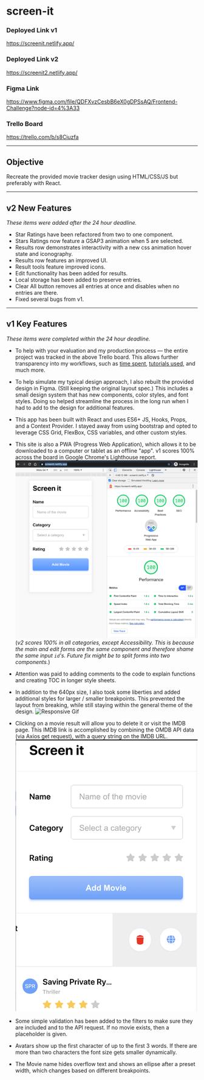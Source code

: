# screen-it



### Deployed Link v1
https://screenit.netlify.app/

### Deployed Link v2
https://screenit2.netlify.app/

### Figma Link
https://www.figma.com/file/QDFXvzCesbB6eX0gDPSsAQ/Frontend-Challenge?node-id=4%3A33

### Trello Board
https://trello.com/b/s8Ciuzfa


---


## Objective 

Recreate the provided movie tracker design using HTML/CSS/JS but preferably with React.  


---


## v2 New Features 
*These items were added after the 24 hour deadline.* 

* Star Ratings have been refactored from two to one component. 
* Stars Ratings now feature a GSAP3 animation when 5 are selected. 
* Results row demonstrates interactivity with a new css animation hover state and iconography.
* Results row features an improved UI.
* Result tools feature improved icons.
* Edit functionality has been added for results.
* Local storage has been added to preserve entries. 
* Clear All button removes all entries at once and disables when no entries are there. 
* Fixed several bugs from v1.


---

## v1 Key Features 

*These items were completed within the 24 hour deadline.* 

* To help with your evaluation and my production process — the entire project was tracked in the above Trello board. This allows further transparency into my workflows, such as [time spent](https://trello.com/c/te2ZPyp6), [tutorials used](https://trello.com/c/ZQ6hs0bG), and much more. 

* To help simulate my typical design approach, I also rebuilt the provided design in Figma. (Still keeping the original layout spec.) This includes a small design system that has new components, color styles, and font styles. Doing so helped streamline the process in the long run when I had to add to the design for additional features. 

* This app has been built with React and uses ES6+ JS, Hooks, Props, and a Context Provider. I stayed away from using bootstrap and opted to leverage CSS Grid, FlexBox, CSS variables, and other custom styles.

* This site is also a PWA (Progress Web Application), which allows it to be downloaded to a computer or tablet as an offline "app". v1 scores 100% across the board in Google Chrome's Lighthouse report. 
![lighthouse report](./readme-assets/lighthouse-report.png) (*v2 scores 100% in all categories, except Accessibility. This is because the main and edit forms are the same component and therefore shame the same input `id`'s. Future fix might be to split forms into two components.*)

* Attention was paid to adding comments to the code to explain functions and creating TOC in longer style sheets.

* In addition to the 640px size, I also took some liberties and added additional styles for larger / smaller breakpoints. This prevented the layout from breaking, while still staying within the general theme of the design. 
![Responsive Gif](./readme-assets/responsive.gif)  


* Clicking on a movie result will allow you to delete it or visit the IMDB page. This IMDB link is accomplished by combining the OMDB API data (via Axios get request), with a query string on the IMDB URL. 
![Tools Gif](./readme-assets/tools.png)  


* Some simple validation has been added to the filters to make sure they are included and to the API request. If no movie exists, then a placeholder is given.

* Avatars show up the first character of up to the first 3 words. If there are more than two characters the font size gets smaller dynamically. 

* The Movie name hides overflow text and shows an ellipse after a preset width, which changes based on different breakpoints.


